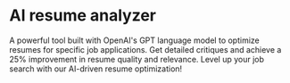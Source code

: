 # AI resume analyzer
 A powerful tool built with OpenAI's GPT language model to optimize resumes for specific job applications. Get detailed critiques and achieve a 25% improvement in resume quality and relevance. Level up your job search with our AI-driven resume optimization!
